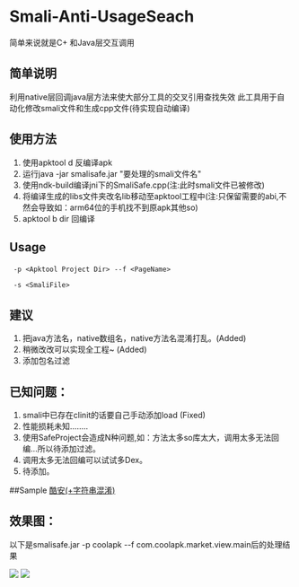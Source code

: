 ﻿# Smali-Anti-UsageSeach
简单来说就是C+ 和Java层交互调用

## 简单说明
利用native层回调java层方法来使大部分工具的交叉引用查找失效
此工具用于自动化修改smali文件和生成cpp文件(待实现自动编译)

## 使用方法
1. 使用apktool d 反编译apk
2. 运行java -jar smalisafe.jar "要处理的smali文件名"
3. 使用ndk-build编译jni下的SmaliSafe.cpp(注:此时smali文件已被修改)
4. 将编译生成的libs文件夹改名lib移动至apktool工程中(注:只保留需要的abi,不然会导致如：arm64位的手机找不到原apk其他so)
5. apktool b dir 回编译


## Usage
` -p <Apktool Project Dir>`
  `--f <PageName>`
  
` -s <SmaliFile>`


## 建议
1. 把java方法名，native数组名，native方法名混淆打乱。(Added)
2. 稍微改改可以实现全工程~ (Added)
3. 添加包名过滤<Added>

## 已知问题：
1. smali中已存在clinit的话要自己手动添加load (Fixed)
2. 性能损耗未知........
3. 使用SafeProject会造成N种问题,如：方法太多so库太大，调用太多无法回编...所以待添加过滤。<Fixed>
4. 调用太多无法回编可以试试多Dex。
4. 待添加。

##Sample
[酷安(+字符串混淆)](http://www.hoimk.com/usr/uploads/2017/03/2197925685.apk)


## 效果图：
以下是smalisafe.jar -p coolapk --f com.coolapk.market.view.main后的处理结果

![](http://i1.piimg.com/1949/038d71238bcb9a7b.png)
![](http://i1.piimg.com/1949/b3aa41ce2a187338.png)

